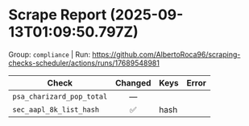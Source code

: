 # Scrape Report (2025-09-13T01:09:50.797Z)

Group: `compliance`  |  Run: https://github.com/AlbertoRoca96/scraping-checks-scheduler/actions/runs/17689548981

| Check | Changed | Keys | Error |
|---|:---:|:--|:--|
| `psa_charizard_pop_total` | — |  |  |
| `sec_aapl_8k_list_hash` | ✅ | hash |  |
